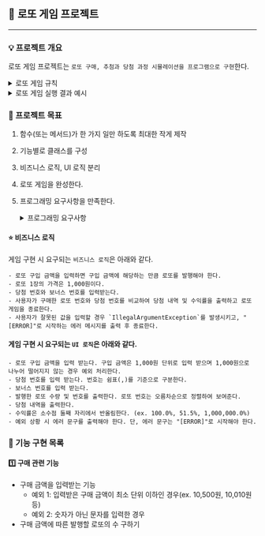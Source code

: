 ## 📌 로또 게임 프로젝트

---

### 💡 프로젝트 개요

로또 게임 프로젝트는 ```로또 구매, 추첨과 당첨 과정 시뮬레이션을 프로그램으로 구현```한다.  
<details>
<summary>로또 게임 규칙</summary>

#### 로또 게임은 ```아래와 같은 규칙```으로 진행된다.  
```
- 로또 번호의 숫자 범위는 1~45까지이다.
- 1개의 로또를 발행할 때 중복되지 않는 6개의 숫자를 뽑는다.
- 당첨 번호 추첨 시 중복되지 않는 숫자 6개와 보너스 번호 1개를 뽑는다.
- 당첨은 1등부터 5등까지 있다. 당첨 기준과 금액은 아래와 같다.
    - 1등: 6개 번호 일치 / 2,000,000,000원
    - 2등: 5개 번호 + 보너스 번호 일치 / 30,000,000원
    - 3등: 5개 번호 일치 / 1,500,000원
    - 4등: 4개 번호 일치 / 50,000원
    - 5등: 3개 번호 일치 / 5,000원
```
</details>

<details>
<summary>로또 게임 실행 결과 예시</summary>

#### 실행 결과 예시

```
구입금액을 입력해 주세요.
8000

8개를 구매했습니다.
[8, 21, 23, 41, 42, 43] 
[3, 5, 11, 16, 32, 38] 
[7, 11, 16, 35, 36, 44] 
[1, 8, 11, 31, 41, 42] 
[13, 14, 16, 38, 42, 45] 
[7, 11, 30, 40, 42, 43] 
[2, 13, 22, 32, 38, 45] 
[1, 3, 5, 14, 22, 45]

당첨 번호를 입력해 주세요.
1,2,3,4,5,6

보너스 번호를 입력해 주세요.
7

당첨 통계
---
3개 일치 (5,000원) - 1개
4개 일치 (50,000원) - 0개
5개 일치 (1,500,000원) - 0개
5개 일치, 보너스 볼 일치 (30,000,000원) - 0개
6개 일치 (2,000,000,000원) - 0개
총 수익률은 62.5%입니다.
```
</details>

### 🚩 프로젝트 목표
1. 함수(또는 메서드)가 한 가지 일만 하도록 최대한 작게 제작 
2. 기능별로 클래스를 구성
3. 비즈니스 로직, UI 로직 분리
4. 로또 게임을 완성한다. 
5. 프로그래밍 요구사항을 만족한다.
   <details>
    <summary>프로그래밍 요구사항</summary>
   
    ## 🎯 프로그래밍 요구 사항
   - JDK 11 버전에서 실행 가능해야 한다. **JDK 11에서 정상적으로 동작하지 않을 경우 0점 처리한다.**
   - 프로그램 실행의 시작점은 `Application`의 `main()`이다.
   - `build.gradle` 파일을 변경할 수 없고, 외부 라이브러리를 사용하지 않는다.
   - [Java 코드 컨벤션](https://github.com/woowacourse/woowacourse-docs/tree/master/styleguide/java) 가이드를 준수하며 프로그래밍한다.
   - 프로그램 종료 시 `System.exit()`를 호출하지 않는다.
   - 프로그램 구현이 완료되면 `ApplicationTest`의 모든 테스트가 성공해야 한다. **테스트가 실패할 경우 0점 처리한다.**
   - 프로그래밍 요구 사항에서 달리 명시하지 않는 한 파일, 패키지 이름을 수정하거나 이동하지 않는다.
   - indent(인덴트, 들여쓰기) depth를 3이 넘지 않도록 구현한다. 2까지만 허용한다.
       - 예를 들어 while문 안에 if문이 있으면 들여쓰기는 2이다.
       - 힌트: indent(인덴트, 들여쓰기) depth를 줄이는 좋은 방법은 함수(또는 메서드)를 분리하면 된다.
   - 3항 연산자를 쓰지 않는다.
   - 함수(또는 메서드)가 한 가지 일만 하도록 최대한 작게 만들어라.
   - JUnit 5와 AssertJ를 이용하여 본인이 정리한 기능 목록이 정상 동작함을 테스트 코드로 확인한다.

    ### 추가된 요구 사항

   - 함수(또는 메서드)의 길이가 15라인을 넘어가지 않도록 구현한다.
       - 함수(또는 메서드)가 한 가지 일만 잘 하도록 구현한다.
     - else 예약어를 쓰지 않는다.
         - 힌트: if 조건절에서 값을 return하는 방식으로 구현하면 else를 사용하지 않아도 된다.
         - else를 쓰지 말라고 하니 switch/case로 구현하는 경우가 있는데 switch/case도 허용하지 않는다.
     - Java Enum을 적용한다.
     - 도메인 로직에 단위 테스트를 구현해야 한다. 단, UI(System.out, System.in, Scanner) 로직은 제외한다.
         - 핵심 로직을 구현하는 코드와 UI를 담당하는 로직을 분리해 구현한다.
         - 단위 테스트 작성이 익숙하지 않다면 `test/java/lotto/LottoTest`를 참고하여 학습한 후 테스트를 구현한다.
         </details>

#### ⭐ 비즈니스 로직
게임 구현 시 요구되는 ```비즈니스 로직```은 아래와 같다.

    - 로또 구입 금액을 입력하면 구입 금액에 해당하는 만큼 로또를 발행해야 한다.
    - 로또 1장의 가격은 1,000원이다.
    - 당첨 번호와 보너스 번호를 입력받는다.
    - 사용자가 구매한 로또 번호와 당첨 번호를 비교하여 당첨 내역 및 수익률을 출력하고 로또 게임을 종료한다.
    - 사용자가 잘못된 값을 입력할 경우 `IllegalArgumentException`를 발생시키고, "[ERROR]"로 시작하는 에러 메시지를 출력 후 종료한다.

#### 게임 구현 시 요구되는 ```UI 로직```은 아래와 같다.

    - 로또 구입 금액을 입력 받는다. 구입 금액은 1,000원 단위로 입력 받으며 1,000원으로 나누어 떨어지지 않는 경우 예외 처리한다.
    - 당첨 번호를 입력 받는다. 번호는 쉼표(,)를 기준으로 구분한다.
    - 보너스 번호를 입력 받는다.
    - 발행한 로또 수량 및 번호를 출력한다. 로또 번호는 오름차순으로 정렬하여 보여준다.
    - 당첨 내역을 출력한다.
    - 수익률은 소수점 둘째 자리에서 반올림한다. (ex. 100.0%, 51.5%, 1,000,000.0%)
    - 예외 상황 시 에러 문구를 출력해야 한다. 단, 에러 문구는 "[ERROR]"로 시작해야 한다.


### 🔅 기능 구현 목록

#### 1️⃣ 구매 관련 기능

  - 구매 금액을 입력받는 기능
    - 예외 1: 입력받은 구매 금액이 최소 단위 이하인 경우(ex. 10,500원, 10,010원 등)
    - 예외 2: 숫자가 아닌 문자를 입력한 경우
  - 구매 금액에 따른 발행할 로또의 수 구하기